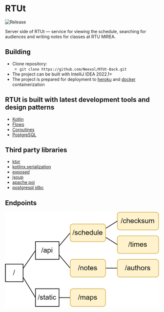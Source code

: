 # RTUt

![Release](https://img.shields.io/badge/Release-v1.0.0-informational.svg?style=flat)

Server side of RTUt –– service for viewing the schedule, searching for audiences and writing notes for classes at RTU MIREA.

## Building
* Clone repository:
    * `git clone https://github.com/Neexol/RTUt-Back.git`
* The project can be built with IntelliJ IDEA 2022.1+
* The project is prepared for deployment to [heroku](https://heroku.com) and [docker](https://www.docker.com/) containerization

## RTUt is built with latest development tools and design patterns
* [Kotlin](https://kotlinlang.org/)
* [Flows](https://kotlinlang.org/docs/flow.html#sequences)
* [Coroutines](https://kotlinlang.org/docs/coroutines-overview.html)
* [PostgreSQL](https://www.postgresql.org/)

## Third party libraries
* [ktor](https://ktor.io/)
* [kotlinx.serialization](https://github.com/Kotlin/kotlinx.serialization)
* [exposed](https://github.com/JetBrains/Exposed)
* [jsoup](https://jsoup.org/)
* [apache poi](https://poi.apache.org/)
* [postgresql jdbc](https://jdbc.postgresql.org/)

## Endpoints
![Endpoint graph](images/endpoints.png)